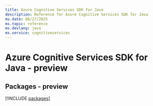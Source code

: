 ```yaml
---
title: Azure Cognitive Services SDK for Java
description: Reference for Azure Cognitive Services SDK for Java
ms.date: 08/27/2025
ms.topic: reference
ms.devlang: java
ms.service: cognitiveservices
---
```

# Azure Cognitive Services SDK for Java - preview
## Packages - preview
[!INCLUDE [packages](cognitive-services-index.md)]